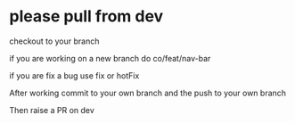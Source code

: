 # please pull from dev

checkout to your branch

if you are working on a new branch do co/feat/nav-bar

if you are fix a bug use fix or hotFix

After working commit to your own branch and the push to your own branch

Then raise a PR on dev
